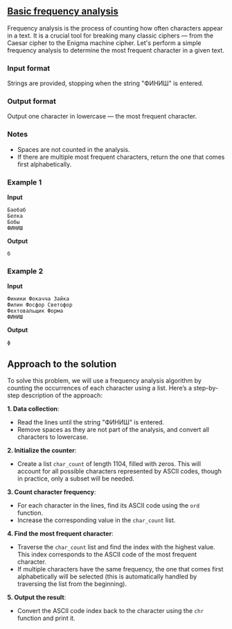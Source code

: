 ## [Basic frequency analysis](../../../solutions/3.1/31_j.py)

Frequency analysis is the process of counting how often characters appear in a text. It is a crucial tool for breaking many classic ciphers — from the Caesar cipher to the Enigma machine cipher. Let's perform a simple frequency analysis to determine the most frequent character in a given text.

### Input format

Strings are provided, stopping when the string "ФИНИШ" is entered.

### Output format

Output one character in lowercase — the most frequent character.

### Notes

- Spaces are not counted in the analysis.  
- If there are multiple most frequent characters, return the one that comes first alphabetically.

### Example 1

__Input__
```plaintext
Баобаб
Белка
Бобы
ФИНИШ
```

__Output__
```plaintext
б
```

### Example 2

__Input__
```plaintext
Финики Фокачча Зайка
Филин Фосфор Светофор
Фехтовальщик Форма
ФИНИШ
```

__Output__
```plaintext
ф
```

## Approach to the solution

To solve this problem, we will use a frequency analysis algorithm by counting the occurrences of each character using a list. Here’s a step-by-step description of the approach:

__1. Data collection__: 
   - Read the lines until the string "ФИНИШ" is entered.
   - Remove spaces as they are not part of the analysis, and convert all characters to lowercase.

__2. Initialize the counter__:
   - Create a list `char_count` of length 1104, filled with zeros. This will account for all possible characters represented by ASCII codes, though in practice, only a subset will be needed.

__3. Count character frequency__:
   - For each character in the lines, find its ASCII code using the `ord` function.
   - Increase the corresponding value in the `char_count` list.

__4. Find the most frequent character__:
   - Traverse the `char_count` list and find the index with the highest value. This index corresponds to the ASCII code of the most frequent character.
   - If multiple characters have the same frequency, the one that comes first alphabetically will be selected (this is automatically handled by traversing the list from the beginning).

__5. Output the result__:
   - Convert the ASCII code index back to the character using the `chr` function and print it.